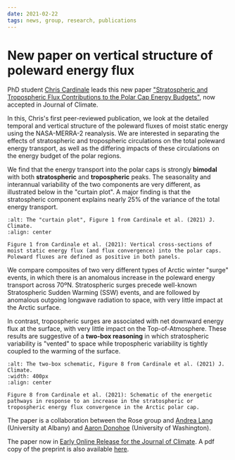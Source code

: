 ```yaml
---
date: 2021-02-22
tags: news, group, research, publications
---
```


# New paper on vertical structure of poleward energy flux

PhD student [Chris Cardinale](/people) leads this new paper ["Stratospheric and Tropospheric Flux Contributions to the Polar Cap Energy Budgets"](https://doi.org/10.1175/JCLI-D-20-0722.1), now accepted in Journal of Climate.

In this, Chris's first peer-reviewed publication, we look at the detailed temporal and vertical structure of the poleward fluxes of moist static energy using the NASA-MERRA-2 reanalysis.
We are interested in separating the effects of stratospheric and tropospheric circulations on the total poleward energy transport, as well as the differing impacts of these circulations on the energy budget of the polar regions.

We find that the energy transport into the polar caps is strongly **bimodal** with both **stratospheric** and **tropospheric** peaks. The seasonality and interannual variability of the two components are very different, as illustrated below in the "curtain plot". A major finding is that the stratospheric component explains nearly 25% of the variance of the total energy transport.

```{figure} /_static/images/Cardinale_Fig1_cropped.png
:alt: The "curtain plot", Figure 1 from Cardinale et al. (2021) J. Climate.
:align: center

Figure 1 from Cardinale et al. (2021): Vertical cross-sections of moist static energy flux (and flux convergence) into the polar caps. Poleward fluxes are defined as positive in both panels.
```

We compare composites of two very different types of Arctic winter "surge" events, in which there is an anomalous increase in the poleward energy transport across 70ºN. Stratospheric surges precede well-known Stratospheric Sudden Warming (SSW) events, and are followed by anomalous outgoing longwave radiation to space, with very little impact at the Arctic surface.

In contrast, tropospheric surges are associated with net downward energy flux at the surface, with very little impact on the Top-of-Atmosphere. These results are suggestive of a **two-box reasoning** in which stratospheric variability is "vented" to space while tropospheric variability is tightly coupled to the warming of the surface.

```{figure} /_static/images/Cardinale_Fig8_cropped.png
:alt: The two-box schematic, Figure 8 from Cardinale et al. (2021) J. Climate.
:width: 400px
:align: center

Figure 8 from Cardinale et al. (2021): Schematic of the energetic pathways in response to an increase in the stratospheric or tropospheric energy flux convergence in the Arctic polar cap.
```

The paper is a collaboration between the Rose group and [Andrea Lang](http://www.atmos.albany.edu/facstaff/andrea/) (University at Albany) and [Aaron Donohoe](https://apl.uw.edu/people/profile.php?last_name=Donohoe&first_name=Aaron) (University of Washington).

The paper now in [Early Online Release for the Journal of Climate](https://journals.ametsoc.org/view/journals/clim/aop/JCLI-D-20-0722.1/JCLI-D-20-0722.1.xml). A pdf copy of the preprint is also available [here](http://www.atmos.albany.edu/facstaff/brose/resources/Publications/Cardinale_etal_JClim2021.pdf).
